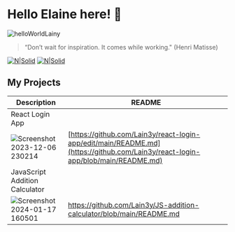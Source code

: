 # Hello Elaine here! 👋

![helloWorldLainy](https://github.com/Lain3y/Lain3y/assets/132710326/1be1a18f-4b4e-44b1-b24c-48a7bda028e5)




>“Don’t wait for inspiration. It comes while working." 
(Henri Matisse)

[![N|Solid](https://camo.githubusercontent.com/591c02e8ff595d43e0b35b1b29aed639a7154b959cd8f8c854b9e176d885b094/68747470733a2f2f696d672e736869656c64732e696f2f62616467652f4c696e6b6564496e2d3030373742353f7374796c653d666f722d7468652d6261646765266c6f676f3d6c696e6b6564696e266c6f676f436f6c6f723d7768697465)](https://www.linkedin.com/in/elaine-jackson-hunter/)
[![N|Solid](https://img.shields.io/badge/Instagram-E4405F?style=for-the-badge&logo=instagram&logoColor=white)](https://www.instagram.com/mummyiscoding/)

## My Projects

|Description | README |
| ------ | ------ |
| React Login App |  |
| ![Screenshot 2023-12-06 230214](https://github.com/Lain3y/Lain3y/assets/132710326/3a64e093-3c2c-4421-bdeb-9b01ee32535e) | [https://github.com/Lain3y/react-login-app/edit/main/README.md](https://github.com/Lain3y/react-login-app/blob/main/README.md)|
| JavaScript Addition Calculator |  |
| ![Screenshot 2024-01-17 160501](https://github.com/Lain3y/Lain3y/assets/132710326/8985d501-da85-4505-a918-80ecd8259c22)| https://github.com/Lain3y/JS-addition-calculator/blob/main/README.md|

